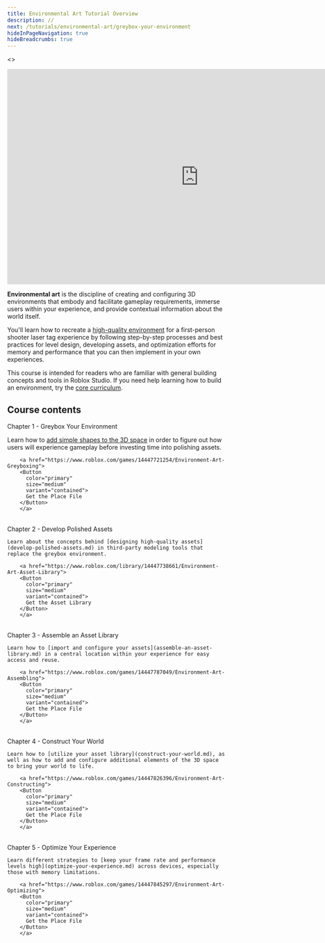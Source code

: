 ```yaml
---
title: Environmental Art Tutorial Overview
description: //
next: /tutorials/environmental-art/greybox-your-environment
hideInPageNavigation: true
hideBreadcrumbs: true
---
```


<>
<Grid
    alignItems="stretch"
    container
    direction="row">

<Grid item md={7} xs={12}
    direction="column"  >

<div class="container"
style={{position: "relative", paddingBottom: "56.25%", height: 0}}>
<iframe width="880" height="495" src="https://www.youtube-nocookie.com/embed/nwShvDmFHWc?si=2gk0n6cb9uq-48Ni" title="YouTube video player" frameborder="0" allow="accelerometer; autoplay; clipboard-write; encrypted-media; gyroscope; picture-in-picture; web-share" allowfullscreen style={{position: "absolute", top: 0, left: 0, width: "95%", height: "95%"}}></iframe>
</div>

</Grid>

<Grid item md={5} xs={12} direction='column'>

**Environmental art** is the discipline of creating and configuring 3D environments
that embody and facilitate gameplay requirements, immerse users within your experience,
and provide contextual information about the world itself.

You'll learn how to recreate a [high-quality environment](https://www.roblox.com/games/14447845297/Environment-Art-Optimizing)
for a first-person shooter laser tag experience by following step-by-step processes and
best practices for level design, developing assets, and optimization efforts for memory
and performance that you can then implement in your own experiences.

This course is intended for readers who are familiar
with general building concepts and tools in Roblox Studio. If you need help
learning how to build an environment, try the [core curriculum](../../tutorials/core/index.md).
</Grid>

</Grid>
</>

## Course contents

   <BaseAccordion>
   <AccordionSummary>
      <Typography variant="h4">Chapter 1 - Greybox Your Environment</Typography>
   </AccordionSummary>
   <AccordionDetails>

Learn how to [add simple shapes to the 3D space](greybox-your-environment.md) in order to figure out how users will
experience gameplay before investing time into polishing assets.

        <a href="https://www.roblox.com/games/14447721254/Environment-Art-Greyboxing">
        <Button
          color="primary"
          size="medium"
          variant="contained">
          Get the Place File
        </Button>
        </a>

   </AccordionDetails>
   </BaseAccordion>

   <br />

   <BaseAccordion>
   <AccordionSummary>
      <Typography variant="h4">Chapter 2 - Develop Polished Assets</Typography>
   </AccordionSummary>
   <AccordionDetails>

    Learn about the concepts behind [designing high-quality assets](develop-polished-assets.md) in third-party modeling tools that replace the greybox environment.

        <a href="https://www.roblox.com/library/14447738661/Environment-Art-Asset-Library">
        <Button
          color="primary"
          size="medium"
          variant="contained">
          Get the Asset Library
        </Button>
        </a>

   </AccordionDetails>
   </BaseAccordion>

   <br />

   <BaseAccordion>
   <AccordionSummary>
      <Typography variant="h4">Chapter 3 - Assemble an Asset Library</Typography>
   </AccordionSummary>
   <AccordionDetails>

    Learn how to [import and configure your assets](assemble-an-asset-library.md) in a central location within your experience for easy access and reuse.

        <a href="https://www.roblox.com/games/14447787049/Environment-Art-Assembling">
        <Button
          color="primary"
          size="medium"
          variant="contained">
          Get the Place File
        </Button>
        </a>

   </AccordionDetails>
   </BaseAccordion>

   <br />

   <BaseAccordion>
   <AccordionSummary>
      <Typography variant="h4">Chapter 4 - Construct Your World</Typography>
   </AccordionSummary>
   <AccordionDetails>

    Learn how to [utilize your asset library](construct-your-world.md), as well as how to add and configure additional elements of the 3D space to bring your world to life.

        <a href="https://www.roblox.com/games/14447826396/Environment-Art-Constructing">
        <Button
          color="primary"
          size="medium"
          variant="contained">
          Get the Place File
        </Button>
        </a>

   </AccordionDetails>
   </BaseAccordion>

   <br />

   <BaseAccordion>
   <AccordionSummary>
      <Typography variant="h4">Chapter 5 - Optimize Your Experience</Typography>
   </AccordionSummary>
   <AccordionDetails>

    Learn different strategies to [keep your frame rate and performance levels high](optimize-your-experience.md) across devices, especially those with memory limitations.

        <a href="https://www.roblox.com/games/14447845297/Environment-Art-Optimizing">
        <Button
          color="primary"
          size="medium"
          variant="contained">
          Get the Place File
        </Button>
        </a>

   </AccordionDetails>
   </BaseAccordion>

   <br />
